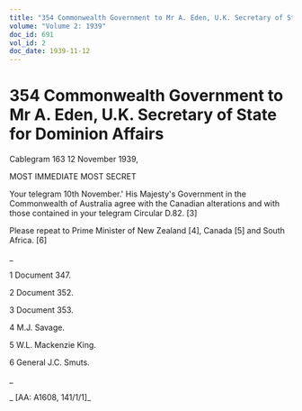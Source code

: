 ```yaml
---
title: "354 Commonwealth Government to Mr A. Eden, U.K. Secretary of State for Dominion Affairs"
volume: "Volume 2: 1939"
doc_id: 691
vol_id: 2
doc_date: 1939-11-12
---
```


# 354 Commonwealth Government to Mr A. Eden, U.K. Secretary of State for Dominion Affairs

Cablegram 163 12 November 1939,

MOST IMMEDIATE MOST SECRET

Your telegram 10th November.' His Majesty's Government in the Commonwealth of Australia agree with the Canadian alterations and with those contained in your telegram Circular D.82. [3]

Please repeat to Prime Minister of New Zealand [4], Canada [5] and South Africa. [6]

_

1 Document 347.

2 Document 352.

3 Document 353.

4 M.J. Savage.

5 W.L. Mackenzie King.

6 General J.C. Smuts.

_

_ [AA: A1608, 141/1/1]_
